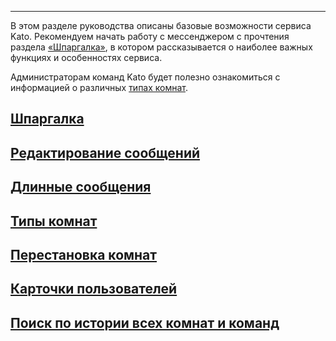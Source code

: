 ***

В этом разделе руководства описаны базовые возможности сервиса Kato. Рекомендуем начать работу с мессенджером с прочтения раздела [«Шпаргалка»](articles/ru/general/cheatsheet/), в котором рассказывается о наиболее важных функциях и особенностях сервиса.

Администраторам команд Kato будет полезно ознакомиться с информацией о различных [типах комнат](/articles/ru/room-types/).

## [Шпаргалка](/articles/ru/general/cheatsheet/)
## [Редактирование сообщений](/articles/ru/general/edit-message/)
## [Длинные сообщения](/articles/ru/general/rich-paste-support/)
## [Типы комнат](/articles/ru/general/room-types/)
## [Перестановка комнат](/articles/ru/general/room-drag-n-drop/)
## [Карточки пользователей](/articles/ru/general/profile-cards/)
## [Поиск по истории всех комнат и команд](/articles/ru/general/global-search/)
